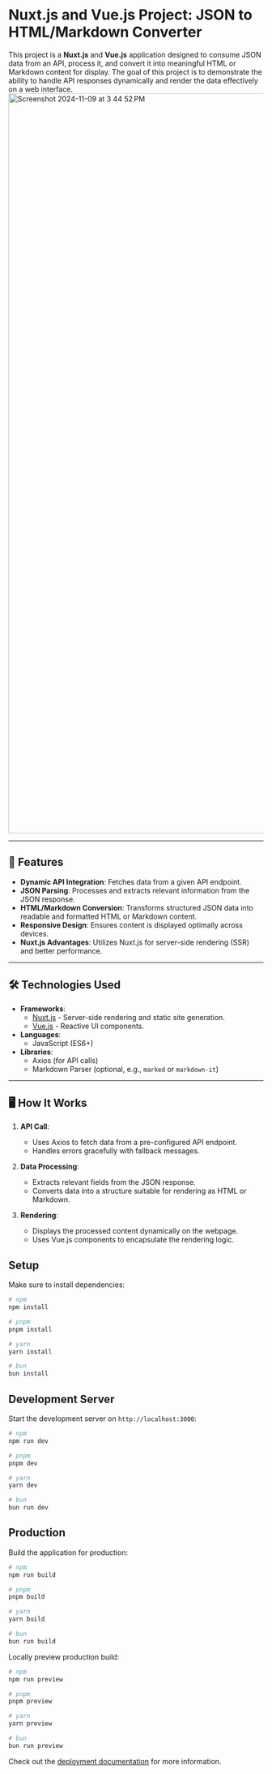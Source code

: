 # Nuxt.js and Vue.js Project: JSON to HTML/Markdown Converter

This project is a **Nuxt.js** and **Vue.js** application designed to consume JSON data from an API, process it, and convert it into meaningful HTML or Markdown content for display. The goal of this project is to demonstrate the ability to handle API responses dynamically and render the data effectively on a web interface.
<img width="1459" alt="Screenshot 2024-11-09 at 3 44 52 PM" src="https://github.com/user-attachments/assets/ccbc8596-7ba0-4b97-b576-8d6b64a4f469">

---

## 🚀 Features

- **Dynamic API Integration**: Fetches data from a given API endpoint.
- **JSON Parsing**: Processes and extracts relevant information from the JSON response.
- **HTML/Markdown Conversion**: Transforms structured JSON data into readable and formatted HTML or Markdown content.
- **Responsive Design**: Ensures content is displayed optimally across devices.
- **Nuxt.js Advantages**: Utilizes Nuxt.js for server-side rendering (SSR) and better performance.

---

## 🛠️ Technologies Used

- **Frameworks**:
  - [Nuxt.js](https://nuxtjs.org/) - Server-side rendering and static site generation.
  - [Vue.js](https://vuejs.org/) - Reactive UI components.
- **Languages**:
  - JavaScript (ES6+)
- **Libraries**:
  - Axios (for API calls)
  - Markdown Parser (optional, e.g., `marked` or `markdown-it`)

---

## 🖥️ How It Works

1. **API Call**:

   - Uses Axios to fetch data from a pre-configured API endpoint.
   - Handles errors gracefully with fallback messages.

2. **Data Processing**:

   - Extracts relevant fields from the JSON response.
   - Converts data into a structure suitable for rendering as HTML or Markdown.

3. **Rendering**:
   - Displays the processed content dynamically on the webpage.
   - Uses Vue.js components to encapsulate the rendering logic.

## Setup

Make sure to install dependencies:

```bash
# npm
npm install

# pnpm
pnpm install

# yarn
yarn install

# bun
bun install
```

## Development Server

Start the development server on `http://localhost:3000`:

```bash
# npm
npm run dev

# pnpm
pnpm dev

# yarn
yarn dev

# bun
bun run dev
```

## Production

Build the application for production:

```bash
# npm
npm run build

# pnpm
pnpm build

# yarn
yarn build

# bun
bun run build
```

Locally preview production build:

```bash
# npm
npm run preview

# pnpm
pnpm preview

# yarn
yarn preview

# bun
bun run preview
```

Check out the [deployment documentation](https://nuxt.com/docs/getting-started/deployment) for more information.
